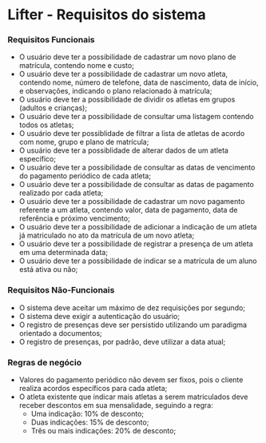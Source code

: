 # Lifter - Requisitos do sistema

### Requisitos Funcionais
- O usuário deve ter a possibilidade de cadastrar um novo plano de matrícula, contendo nome e custo;
- O usuário deve ter a possibilidade de cadastrar um novo atleta, contendo nome, número de telefone, data de nascimento, data de início, e observações, indicando o plano relacionado à matrícula;
- O usuário deve ter a possibilidade de dividir os atletas em grupos (adultos e crianças);
- O usuário deve ter a possibilidade de consultar uma listagem contendo todos os atletas;
- O usuário deve ter possiblidade de filtrar a lista de atletas de acordo com nome, grupo e plano de matrícula;
- O usuário deve ter a possiblidade de alterar dados de um atleta específico;
- O usuário deve ter a possibilidade de consultar as datas de vencimento do pagamento periódico de cada atleta;
- O usuário deve ter a possibilidade de consultar as datas de pagamento realizado por cada atleta;
- O usuário deve ter a possibilidade de cadastrar um novo pagamento referente a um atleta, contendo valor, data de pagamento, data de referência e próximo vencimento;
- O usuário deve ter a possibilidade de adicionar a indicação de um atleta já matriculado no ato da matrícula de um novo atleta;
- O usuário deve ter a possibilidade de registrar a presença de um atleta em uma determinada data;
- O usuário deve ter a possibilidade de indicar se a matrícula de um aluno está ativa ou não;


### Requisitos Não-Funcionais
- O sistema deve aceitar um máximo de dez requisições por segundo;
- O sistema deve exigir a autenticação do usuário;
- O registro de presenças deve ser persistido utilizando um paradigma orientado a documentos;
- O registro de presenças, por padrão, deve utilizar a data atual;

### Regras de negócio
- Valores do pagamento periódico não devem ser fixos, pois o cliente realiza acordos específicos para cada atleta;
- O atleta existente que indicar mais atletas a serem matriculados deve receber descontos em sua mensalidade, seguindo a regra:
  - Uma indicação: 10% de desconto;
  - Duas indicações: 15% de desconto;
  - Três ou mais indicações: 20% de desconto;
